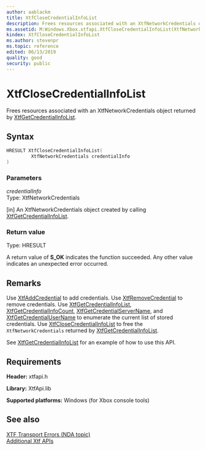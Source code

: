 ```yaml
---
author: aablackm
title: XtfCloseCredentialInfoList
description: Frees resources associated with an XtfNetworkCredentials object returned by XtfGetCredentialInfoList.
ms.assetid: M:Windows.Xbox.xtfapi.XtfCloseCredentialInfoList(XtfNetworkCredentials)
kindex: XtfCloseCredentialInfoList
ms.author: stevenpr
ms.topic: reference
edited: 06/13/2019
quality: good
security: public
---
```


# XtfCloseCredentialInfoList
Frees resources associated with an XtfNetworkCredentials object returned by [XtfGetCredentialInfoList](xtfgetcredentialinfolist-xtfapi-xbox-windows-m.md).
## Syntax  

```cpp
HRESULT XtfCloseCredentialInfoList(
         XtfNetworkCredentials credentialInfo
)  
```

### Parameters  

*credentialInfo*  
Type: XtfNetworkCredentials 

[in] An XtfNetworkCredentials object created by calling [XtfGetCredentialInfoList](xtfgetcredentialinfolist-xtfapi-xbox-windows-m.md).

### Return value  
Type: HRESULT 

A return value of **S_OK** indicates the function succeeded. Any other value indicates an unexpected error occurred.

## Remarks  


Use [XtfAddCredential](xtfaddcredential-xtfapi-xbox-windows-m.md) to add credentials. Use [XtfRemoveCredential](xtfremovecredential-xtfapi-xbox-windows-m.md) to remove credentials. Use [XtfGetCredentialInfoList](xtfgetcredentialinfolist-xtfapi-xbox-windows-m.md), [XtfGetCredentialInfoCount](xtfgetcredentialinfocount-xtfapi-xbox-windows-m.md), [XtfGetCredentialServerName](xtfgetcredentialtargetname-xtfapi-xbox-windows-m.md), and [XtfGetCredentialUserName](xtfgetcredentialusername-xtfapi-xbox-windows-m.md) to enumerate the current list of stored credentials. Use [XtfCloseCredentialInfoList](xtfclosecredentialinfo-xtfapi-xbox-windows-m.md) to free the `XtfNetworkCredentials` returned by [XtfGetCredentialInfoList](xtfgetcredentialinfolist-xtfapi-xbox-windows-m.md).  


See [XtfGetCredentialInfoList](xtfgetcredentialinfolist-xtfapi-xbox-windows-m.md) for an example of how to use this API.  

## Requirements  

**Header:** xtfapi.h  

**Library:** XtfApi.lib  
  
**Supported platforms:** Windows (for Xbox console tools)  
  
## See also  

[XTF Transport Errors (NDA topic)](../../../../../tools-console/xbox-tools-and-apis/commandlinetools/xtf-transport-errors.md)  
[Additional Xtf APIs](../atoc-xtfapi.md)  